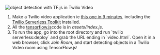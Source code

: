 ![object detection with TF.js in Twilio Video](bbox.gif)
<ol>
<li>Make a Twilio video application ie <a href = "https://www.twilio.com/blog/build-a-video-app-javascript-twilio-cli-quickly" target="_blank">this one in 9 minutes</a>, including the <a href="https://www.twilio.com/docs/labs/serverless-toolkit" target="_blank">Twilio Serverless Toolkit</a> installed.</li>

<li>All the <a href = "https://www.tensorflow.org/js" target="_blank">tensorflow.js</a>code is in <em>assets/index.js</em>.</li>

<li>To run the app, go into the root directory and run `twilio serverless:deploy` and grab the URL ending in `video.html`. Open it in a web browser, click <em>Join Room</em>, and start detecting objects in a Twilio Video room using TensorFlow.js!
</ol>
